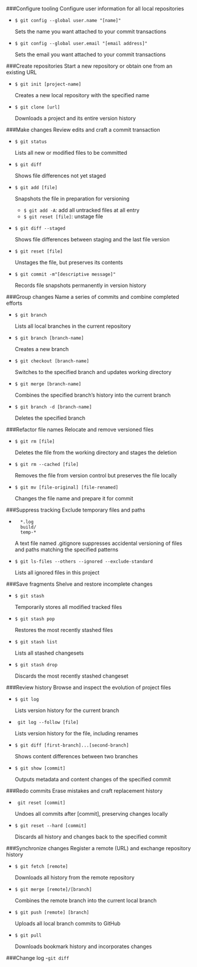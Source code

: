 ###Configure tooling
    Configure user information for all local repositories

- ```$ git config --global user.name "[name]"```

    Sets the name you want attached to your commit transactions

- ```$ git config --global user.email "[email address]"```

    Sets the email you want attached to your commit transactions

###Create repositories
    Start a new repository or obtain one from an existing URL

- ```$ git init [project-name]```

    Creates a new local repository with the specified name

- ```$ git clone [url]```

    Downloads a project and its entire version history

###Make changes
    Review edits and craft a commit transaction

- ```$ git status```

    Lists all new or modified files to be committed

- ```$ git diff```

    Shows file differences not yet staged

- ```$ git add [file]```

    Snapshots the file in preparation for versioning
    - ```$ git add -A```: add all untracked files at all entry
    - ```$ git reset [file]```: unstage file

- ```$ git diff --staged```

    Shows file differences between staging and the last file version

- ```$ git reset [file]```

    Unstages the file, but preserves its contents

- ```$ git commit -m"[descriptive message]"```

    Records file snapshots permanently in version history

###Group changes
    Name a series of commits and combine completed efforts

- ```$ git branch```

    Lists all local branches in the current repository

- ```$ git branch [branch-name]```

    Creates a new branch

- ```$ git checkout [branch-name]```

    Switches to the specified branch and updates working directory

- ```$ git merge [branch-name]```

    Combines the specified branch’s history into the current branch

- ```$ git branch -d [branch-name]```

    Deletes the specified branch

###Refactor file names
    Relocate and remove versioned files

- ```$ git rm [file]```

    Deletes the file from the working directory and stages the deletion

- ```$ git rm --cached [file]```

    Removes the file from version control but preserves the file locally

- ```$ git mv [file-original] [file-renamed]```

    Changes the file name and prepare it for commit

###Suppress tracking
    Exclude temporary files and paths
- ```
    *.log
    build/
    temp-*
    ```
    A text file named .gitignore suppresses accidental versioning of files and paths matching the specified patterns

- ```$ git ls-files --others --ignored --exclude-standard```

    Lists all ignored files in this project

###Save fragments
    Shelve and restore incomplete changes

- ```$ git stash```

    Temporarily stores all modified tracked files

- ```$ git stash pop```

    Restores the most recently stashed files

- ```$ git stash list```

    Lists all stashed changesets

- ```$ git stash drop```

    Discards the most recently stashed changeset

###Review history
    Browse and inspect the evolution of project files

- ```$ git log```

    Lists version history for the current branch

- ``` git log --follow [file]```

    Lists version history for the file, including renames

- ```$ git diff [first-branch]...[second-branch]```

    Shows content differences between two branches

- ```$ git show [commit]```

    Outputs metadata and content changes of the specified commit

###Redo commits
    Erase mistakes and craft replacement history

- ``` git reset [commit]```

    Undoes all commits after [commit], preserving changes locally

- ```$ git reset --hard [commit]```

    Discards all history and changes back to the specified commit

###Synchronize changes
    Register a remote (URL) and exchange repository history

- ```$ git fetch [remote]```

    Downloads all history from the remote repository

- ```$ git merge [remote]/[branch]```

    Combines the remote branch into the current local branch

- ```$ git push [remote] [branch]```

    Uploads all local branch commits to GitHub

- ```$ git pull```

    Downloads bookmark history and incorporates changes

###Change log
-```git diff```
